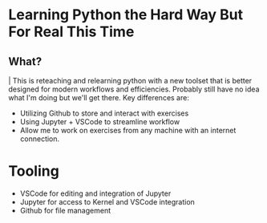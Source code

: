 # Learning Python the Hard Way But For Real This Time

## What?
| This is reteaching and relearning python with a new toolset that is better designed for modern workflows and efficiencies. Probably still have no idea what I'm doing but we'll get there. 
Key differences are:
* Utilizing Github to store and interact with exercises
* Using Jupyter + VSCode to streamline workflow
* Allow me to work on exercises from any machine with an internet connection.

# Tooling
* VSCode for editing and integration of Jupyter
* Jupyter for access to Kernel and VSCode integration
* Github for file management
